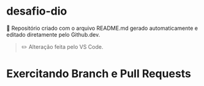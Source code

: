 # desafio-dio

📝 Repositório criado com o arquivo README.md gerado automaticamente e editado diretamente pelo Github.dev.

> ✏️ Alteração feita pelo VS Code.

# Exercitando Branch e Pull Requests